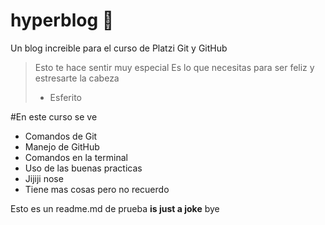# hyperblog 🙂
Un blog increible para el curso de Platzi Git y GitHub
>Esto te hace sentir muy especial Es lo que necesitas para ser feliz y estresarte la cabeza
> - Esferito

#En este curso se ve
* Comandos de Git 
* Manejo de GitHub
* Comandos en la terminal
* Uso de las buenas practicas
* Jijiji nose
* Tiene mas cosas pero no recuerdo

Esto es un readme.md de prueba **is just a joke** bye
